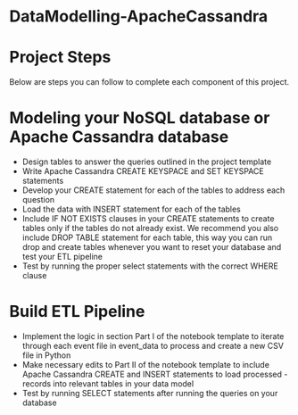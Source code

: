 # DataModelling-ApacheCassandra

# Project Steps
Below are steps you can follow to complete each component of this project.

# Modeling your NoSQL database or Apache Cassandra database
- Design tables to answer the queries outlined in the project template
- Write Apache Cassandra CREATE KEYSPACE and SET KEYSPACE statements
- Develop your CREATE statement for each of the tables to address each question
- Load the data with INSERT statement for each of the tables
- Include IF NOT EXISTS clauses in your CREATE statements to create tables only if the tables do not already exist. We recommend you also   include DROP TABLE statement for each table, this way you can run drop and create tables whenever you want to reset your database and    test your ETL pipeline
- Test by running the proper select statements with the correct WHERE clause
# Build ETL Pipeline
- Implement the logic in section Part I of the notebook template to iterate through each event file in event_data to process and create a  new CSV file in Python
- Make necessary edits to Part II of the notebook template to include Apache Cassandra CREATE and INSERT statements to load processed -records into relevant tables in your data model
- Test by running SELECT statements after running the queries on your database

